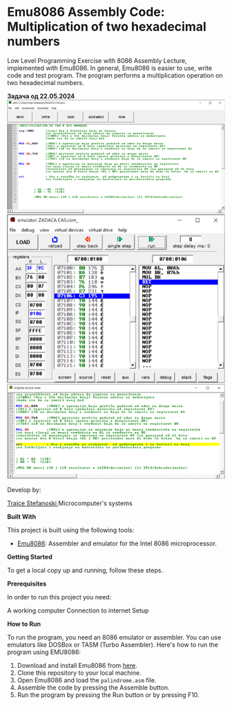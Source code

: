 # Emu8086 Assembly Code: Multiplication of two hexadecimal numbers

Low Level Programming Exercise with 8086 Assembly Lecture, implemented with Emu8086.
In general, Emu8086 is easier to use, write code and test program.
The program performs a multiplication operation on two hexadecimal numbers.

**Задача од 22.05.2024**
![Screenshot (2)](https://github.com/TrajceStudent/8086-emulator/blob/main/edit.png)
![Screenshot (2)](https://github.com/TrajceStudent/8086-emulator/blob/main/emulator.png)
![Screenshot (2)](https://github.com/TrajceStudent/8086-emulator/blob/main/original%20source%20code.png)

Develop by:

[Trajce Stefanoski ](https://github.com/TrajceStudent)
Microcomputer's systems

**Built With**

This project is built using the following tools:

- [Emu8086](https://emu8086-microprocessor-emulator.en.softonic.com/): Assembler and emulator for the Intel 8086 microprocessor.

**Getting Started**

To get a local copy up and running, follow these steps.

**Prerequisites**

In order to run this project you need:

A working computer
Connection to internet
Setup

**How to Run**

To run the program, you need an 8086 emulator or assembler. You can use emulators like DOSBox or TASM (Turbo Assembler). Here's how to run the program using EMU8086:

1. Download and install Emu8086 from [here](https://emu8086-microprocessor-emulator.en.softonic.com/).
2. Clone this repository to your local machine.
3. Open Emu8086 and load the `palindrome.asm` file.
4. Assemble the code by pressing the Assemble button.
5. Run the program by pressing the Run button or by pressing F10.






